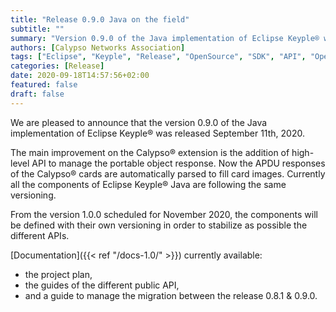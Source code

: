 ```yaml
---
title: "Release 0.9.0 Java on the field"
subtitle: ""
summary: "Version 0.9.0 of the Java implementation of Eclipse Keyple® was released September 11, 2020."
authors: [Calypso Networks Association]
tags: ["Eclipse", "Keyple", "Release", "OpenSource", "SDK", "API", "OpenSolutions", "Ticketing", "MaaS", "CNA"]
categories: [Release]
date: 2020-09-18T14:57:56+02:00
featured: false
draft: false
---
```


We are pleased to announce that the version 0.9.0 of the Java implementation of Eclipse Keyple® was released September 11th, 2020.

The main improvement on the Calypso® extension is the addition of high-level API to manage the portable object response. 
Now the APDU responses of the Calypso® cards are automatically parsed to fill card images.
Currently all the components of Eclipse Keyple® Java are following the same versioning.

From the version 1.0.0 scheduled for November 2020, the components will be defined with their own versioning in order to stabilize as possible the different APIs.

[Documentation]({{< ref "/docs-1.0/" >}}) currently available:
* the project plan,
* the guides of the different public API,
* and a guide to manage the migration between the release 0.8.1 & 0.9.0.
